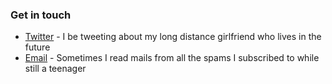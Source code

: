 ### Get in touch

* [Twitter](https://twitter.com/BaharaJr) - I be tweeting about my long distance girlfriend who lives in the future
* [Email](mailto:bennybenester@gmail.com) - Sometimes I read mails from all the spams I subscribed to while still a teenager

>



